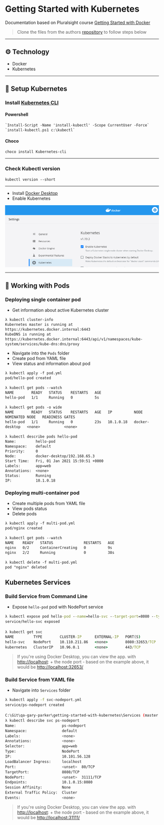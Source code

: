 # Getting Started with Kubernetes

Documentation based on Pluralsight course [Getting Started with Docker](https://app.pluralsight.com/library/courses/kubernetes-getting-started/)

> Clone the files from the authors [repository](https://github.com/nigelpoulton/getting-started-k8s) to
follow steps below

---

## :gear: Technology

- Docker
- Kubernetes

---

## :notebook: Setup Kubernetes

### Install [Kubernetes CLI](https://kubernetes.io/docs/tasks/tools/install-kubectl/)

#### Powershell

```properties
`Install-Script -Name 'install-kubectl' -Scope CurrentUser -Force`
`install-kubectl.ps1 c:\kubectl`
```

#### Choco

```properties
choco install Kubernetes-cli
```

---

### Check Kubectl version

```properties
kubectl version --short
```

---

- Install [Docker Desktop](https://www.docker.com/products/docker-desktop)
- Enable Kubernetes

![Enable Kubernetes](images/image1.png)

---

## :construction_worker: Working with Pods

### Deploying single container pod

- Get information about active Kubernetes cluster

```properties
λ kubectl cluster-info
Kubernetes master is running at https://kubernetes.docker.internal:6443
KubeDNS is running at https://kubernetes.docker.internal:6443/api/v1/namespaces/kube-system/services/kube-dns:dns/proxy
```

- Navigate into the `Pods` folder
- Create pod from YAML file
- View status and information about pod

```properties
λ kubectl apply -f pod.yml
pod/hello-pod created

λ kubectl get pods --watch
NAME        READY   STATUS    RESTARTS   AGE
hello-pod   1/1     Running   0          5s

λ kubectl get pods -o wide
NAME        READY   STATUS    RESTARTS   AGE   IP          NODE             NOMINATED NODE   READINESS GATES
hello-pod   1/1     Running   0          23s   10.1.0.18   docker-desktop   <none>           <none>

λ kubectl describe pods hello-pod
Name:         hello-pod
Namespace:    default
Priority:     0
Node:         docker-desktop/192.168.65.3
Start Time:   Fri, 01 Jan 2021 15:59:51 +0000
Labels:       app=web
Annotations:  <none>
Status:       Running
IP:           10.1.0.18
```

### Deploying multi-container pod

- Create multiple pods from YAML file
- View pods status
- Delete pods

```properties
λ kubectl apply -f multi-pod.yml
pod/nginx created

λ kubectl get pods --watch
NAME    READY   STATUS              RESTARTS   AGE
nginx   0/2     ContainerCreating   0          9s
nginx   2/2     Running             0          38s

λ kubectl delete -f multi-pod.yml
pod "nginx" deleted
```

## Kubernetes Services

### Build Service from Command Line

- Expose `hello-pod` pod with NodePort service

```cmd
λ kubectl expose pod hello-pod --name=hello-svc --target-port=8080 --type=NodePort
service/hello-svc exposed

λ kubectl get svc
NAME         TYPE        CLUSTER-IP      EXTERNAL-IP   PORT(S)          AGE
hello-svc    NodePort    10.110.211.86   <none>        8080:32653/TCP   2m15s
kubernetes   ClusterIP   10.96.0.1       <none>        443/TCP          2d1h
```

> If you're using Docker Desktop, you can view the app. with <http://localhost>: + the node port - based on the example above, it would be <http://localhost:32653/>

### Build Service from YAML file

- Navigate into `Services` folder

```bash
λ kubectl apply -f svc-nodeport.yml
service/ps-nodeport created

C:\Git\qa-gary-parker\getting-started-with-kubernetes\Services (master -> origin)
λ kubectl describe svc ps-nodeport
Name:                     ps-nodeport
Namespace:                default
Labels:                   <none>
Annotations:              <none>
Selector:                 app=web
Type:                     NodePort
IP:                       10.101.56.128
LoadBalancer Ingress:     localhost
Port:                     <unset>  80/TCP
TargetPort:               8080/TCP
NodePort:                 <unset>  31111/TCP
Endpoints:                10.1.0.15:8080
Session Affinity:         None
External Traffic Policy:  Cluster
Events:                   <none>
```

> If you're using Docker Desktop, you can view the app. with <http://localhost>: + the node port - based on the example above, it would be <http://localhost:31111/>

